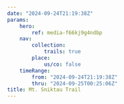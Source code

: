 ```yaml
---
date: "2024-09-24T21:19:38Z"
params:
    hero:
        ref: media-f66kj9g4ndbp
    nav:
        collection:
            trails: true
        place:
            us/co: false
    timeRange:
        from: "2024-09-24T21:19:38Z"
        thru: "2024-09-25T00:25:06Z"
title: Mt. Sniktau Trail
---
```

